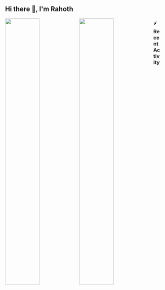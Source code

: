 ## Hi there 👋, I'm Rahoth

<img align="left" width="47%" src="https://github-readme-stats-sigma-five.vercel.app/api?username=Rutts07&show_icons=true&theme=radical" />

<img align="left" width="47%" src="https://github-readme-stats.vercel.app/api/top-langs/?username=Rutts07&langs_count=10&layout=compact" />

### :zap: Recent Activity
<!--START_SECTION:activity-->
<!--END_SECTION:activity-->